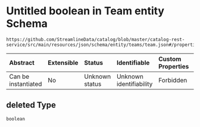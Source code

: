 # Untitled boolean in Team entity Schema

```text
https://github.com/StreamlineData/catalog/blob/master/catalog-rest-service/src/main/resources/json/schema/entity/teams/team.json#/properties/deleted
```

| Abstract | Extensible | Status | Identifiable | Custom Properties | Additional Properties | Access Restrictions | Defined In |
| :--- | :--- | :--- | :--- | :--- | :--- | :--- | :--- |
| Can be instantiated | No | Unknown status | Unknown identifiability | Forbidden | Allowed | none | [team.json\*](https://github.com/parthp2107/jsonTesting/tree/982c19ce17ac8d846e924786a3bf1598f2ce11b7/Entities/out/entity/teams/team.json) |

## deleted Type

`boolean`

